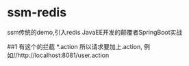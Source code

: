# ssm-redis
ssm传统的demo,引入redis
JavaEE开发的颠覆者SpringBoot实战

##1
有这个的拦截
<url-pattern>*.action</url-pattern>
所以请求要加上.action, 例如//http://localhost:8081/user.action